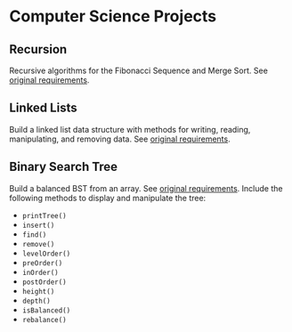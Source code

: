 # Computer Science Projects

## Recursion

Recursive algorithms for the Fibonacci Sequence and Merge Sort. See [original requirements](https://www.theodinproject.com/lessons/javascript-recursion).

## Linked Lists

Build a linked list data structure with methods for writing, reading, manipulating, and removing data. See [original requirements](https://www.theodinproject.com/lessons/javascript-linked-lists).

## Binary Search Tree

Build a balanced BST from an array. See [original requirements](https://www.theodinproject.com/lessons/javascript-binary-search-trees).
Include the following methods to display and manipulate the tree:

-   `printTree()`
-   `insert()`
-   `find()`
-   `remove()`
-   `levelOrder()`
-   `preOrder()`
-   `inOrder()`
-   `postOrder()`
-   `height()`
-   `depth()`
-   `isBalanced()`
-   `rebalance()`
